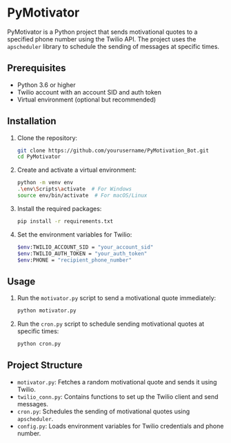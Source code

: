 # PyMotivator

PyMotivator is a Python project that sends motivational quotes to a specified phone number using the Twilio API. The project uses the `apscheduler` library to schedule the sending of messages at specific times.

## Prerequisites

- Python 3.6 or higher
- Twilio account with an account SID and auth token
- Virtual environment (optional but recommended)

## Installation

1. Clone the repository:
   ```sh
   git clone https://github.com/yourusername/PyMotivation_Bot.git
   cd PyMotivator
   ```

2. Create and activate a virtual environment:
   ```sh
   python -m venv env
   .\env\Scripts\activate  # For Windows
   source env/bin/activate  # For macOS/Linux
   ```

3. Install the required packages:
   ```sh
   pip install -r requirements.txt
   ```

4. Set the environment variables for Twilio:
   ```sh
   $env:TWILIO_ACCOUNT_SID = "your_account_sid"
   $env:TWILIO_AUTH_TOKEN = "your_auth_token"
   $env:PHONE = "recipient_phone_number"
   ```

## Usage

1. Run the `motivator.py` script to send a motivational quote immediately:
   ```sh
   python motivator.py
   ```

2. Run the `cron.py` script to schedule sending motivational quotes at specific times:
   ```sh
   python cron.py
   ```

## Project Structure

- `motivator.py`: Fetches a random motivational quote and sends it using Twilio.
- `twilio_conn.py`: Contains functions to set up the Twilio client and send messages.
- `cron.py`: Schedules the sending of motivational quotes using `apscheduler`.
- `config.py`: Loads environment variables for Twilio credentials and phone number.

